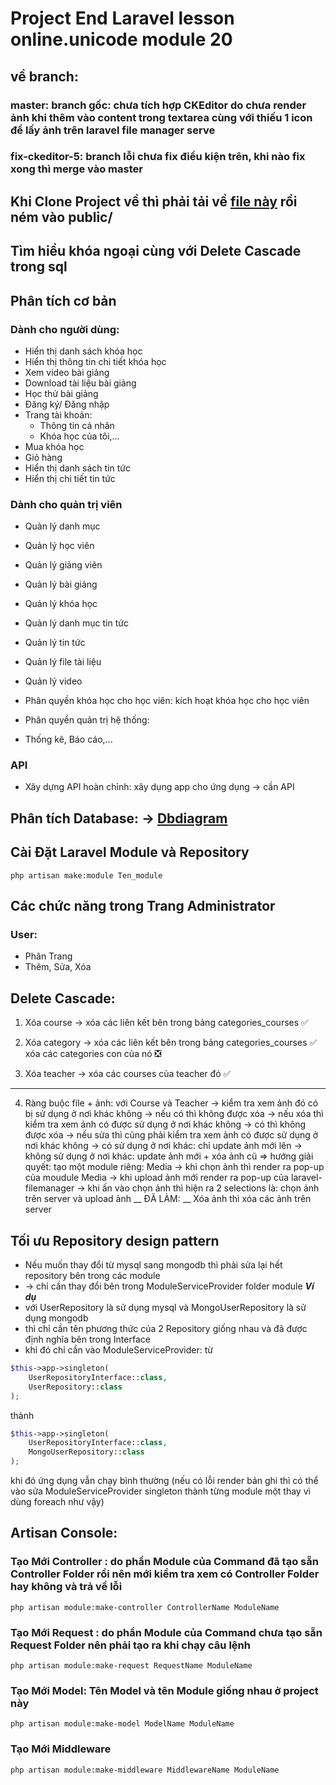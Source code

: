 # Project End Laravel lesson online.unicode module 20

## về branch:
### master: branch gốc: chưa tích hợp CKEditor do chưa render ảnh khi thêm vào content trong textarea cùng với thiếu 1 icon để lấy ảnh trên laravel file manager serve
### fix-ckeditor-5: branch lỗi chưa fix điều kiện trên, khi nào fix xong thì merge vào master

## Khi Clone Project về thì phải tải về [file này](https://www.mediafire.com/file/go1sfwpnepgfmy6/public_backend.zip/file) rồi ném vào public/

## Tìm hiểu khóa ngoại cùng với Delete Cascade trong sql

## Phân tích cơ bản
### Dành cho người dùng:
- Hiển thị danh sách khóa học
- Hiển thị thông tin chi tiết khóa học
- Xem video bài giảng
- Download tài liệu bài giảng
- Học thử bài giảng
- Đăng ký/ Đăng nhập
- Trang tài khoản: 
  - Thông tin cá nhân
  - Khóa học của tôi,...
- Mua khóa học
- Giỏ hàng
- Hiển thị danh sách tin tức
- Hiển thị chi tiết tin tức

### Dành cho quản trị viên
- Quản lý danh mục
- Quản lý học viên
- Quản lý giảng viên
- Quản lý bài giảng
- Quản lý khóa học
- Quản lý danh mục tin tức
- Quản lý tin tức
- Quản lý file tài liệu
- Quản lý video

- Phân quyền khóa học cho học viên: kích hoạt khóa học cho học viên
- Phân quyền quản trị hệ thống: 
- Thống kê, Báo cáo,...

### API
- Xây dựng API hoàn chỉnh: xây dụng app cho ứng dụng -> cần API

## Phân tích Database: -> [Dbdiagram](https://dbdiagram.io/d/Module_20_Laravel-656563fe3be1495787db072a)

## Cài Đặt Laravel Module và Repository
```terminal
php artisan make:module Ten_module
```
## Các chức năng trong Trang Administrator
### User:
- Phân Trang
- Thêm, Sửa, Xóa

## Delete Cascade:
1. Xóa course -> xóa các liên kết bên trong bảng categories_courses ✅

2. Xóa category -> xóa các liên kết bên trong bảng categories_courses ✅
                   xóa các categories con của nó ❎
3. Xóa teacher -> xóa các courses của teacher đó ✅

___
4. Ràng buộc file + ảnh: với Course và Teacher
-> kiểm tra xem ảnh đó có bị sử dụng ở nơi khác không -> nếu có thì không được xóa
-> nếu xóa thì kiểm tra xem ảnh có được sử dụng ở nơi khác không -> có thì không được xóa
-> nếu sửa thì cũng phải kiểm tra xem ảnh có được sử dụng ở nơi khác không
    -> có sử dụng ở nơi khác: chỉ update ảnh mới lên
    -> không sử dụng ở nơi khác: update ảnh mới + xóa ảnh cũ
=> hướng giải quyết: tạo một module riêng: Media
   -> khi chọn ảnh thì render ra pop-up của moudule Media
   -> khi upload ảnh mới render ra pop-up của laravel-filemanager
   -> khi ấn vào chọn ảnh thì hiện ra 2 selections là: chọn ảnh trên server và upload ảnh
__ ĐÃ LÀM: __ Xóa ảnh thì xóa các ảnh trên server

## Tối ưu Repository design pattern
- Nếu muốn thay đổi từ mysql sang mongodb thì phải sửa lại hết repository bên trong các module
- -> chỉ cần thay đổi bên trong ModuleServiceProvider folder module
___Ví dụ___
- với UserRepository là sử dụng mysql và MongoUserRepository là sử dụng mongodb
- thì chỉ cần tên phương thức của 2 Repository giống nhau và đã được định nghĩa bên trong Interface
- khi đó chỉ cần vào ModuleServiceProvider: từ
```php
$this->app->singleton(
    UserRepositoryInterface::class,
    UserRepository::class
);
```
thành
```php
$this->app->singleton(
    UserRepositoryInterface::class,
    MongoUserRepository::class
);
```
khi đó ứng dụng vẫn chạy bình thường (nếu có lỗi render bản ghi thì có thể vào sửa ModuleServiceProvider singleton thành từng module một thay vì dùng foreach như vậy)


## Artisan Console:
### Tạo Mới Controller : do phần Module của Command đã tạo sẵn Controller Folder rồi nên mới kiểm tra xem có Controller Folder hay không và trả về lỗi
```terminal
php artisan module:make-controller ControllerName ModuleName 
```
### Tạo Mới Request : do phần Module của Command chưa tạo sẵn Request Folder nên phải tạo ra khi chạy câu lệnh
```terminal
php artisan module:make-request RequestName ModuleName 
```
### Tạo Mới Model: Tên Model và tên Module giống nhau ở project này
```terminal
php artisan module:make-model ModelName ModuleName 
```
### Tạo Mới Middleware
```terminal
php artisan module:make-middleware MiddlewareName ModuleName 
```
